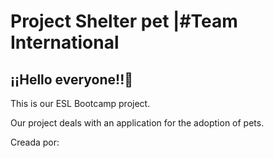 # Project Shelter pet |#Team International

<h2>¡¡Hello everyone!!👋</h2>

This is our ESL Bootcamp project.

Our project deals with an application for the adoption of pets.

<p>Creada por:  </p>
